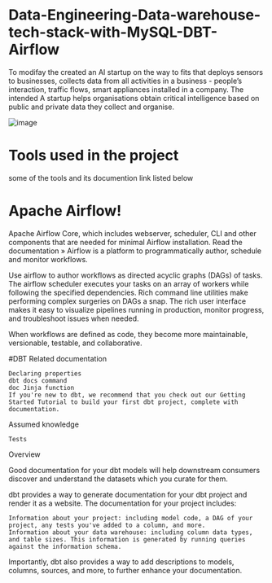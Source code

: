 # Data-Engineering-Data-warehouse-tech-stack-with-MySQL-DBT-Airflow 
To modifay the  created an AI startup  on the way to fits that deploys sensors to businesses, collects data from all activities in a business - people’s interaction, traffic flows, smart appliances installed in a company. The intended A startup helps organisations obtain critical intelligence based on public and private data they collect and organise. 


![image](https://user-images.githubusercontent.com/43541659/200939695-b042d00b-a6b1-4a59-966e-1f51a49000a9.png)

# Tools used in the project
some of the tools and its documention link listed below

# Apache Airflow!
Apache Airflow Core, which includes webserver, scheduler, CLI and other components that are needed for minimal Airflow installation. Read the documentation »
Airflow is a platform to programmatically author, schedule and monitor workflows.

Use airflow to author workflows as directed acyclic graphs (DAGs) of tasks. The airflow scheduler executes your tasks on an array of workers while following the specified dependencies. Rich command line utilities make performing complex surgeries on DAGs a snap. The rich user interface makes it easy to visualize pipelines running in production, monitor progress, and troubleshoot issues when needed.

When workflows are defined as code, they become more maintainable, versionable, testable, and collaborative.

#DBT
Related documentation

    Declaring properties
    dbt docs command
    doc Jinja function
    If you're new to dbt, we recommend that you check out our Getting Started Tutorial to build your first dbt project, complete with documentation.

Assumed knowledge

    Tests

Overview

Good documentation for your dbt models will help downstream consumers discover and understand the datasets which you curate for them.

dbt provides a way to generate documentation for your dbt project and render it as a website. The documentation for your project includes:

    Information about your project: including model code, a DAG of your project, any tests you've added to a column, and more.
    Information about your data warehouse: including column data types, and table sizes. This information is generated by running queries against the information schema.

Importantly, dbt also provides a way to add descriptions to models, columns, sources, and more, to further enhance your documentation.
